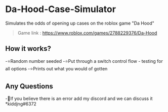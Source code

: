# Da-Hood-Case-Simulator
Simulates the odds of opening up cases on the roblox game "Da Hood"

>Game link : https://www.roblox.com/games/2788229376/Da-Hood

## How it works?

-⭐Random number seeded
-⭐Put through a switch control flow - testing for all options
-⭐Prints out what you would of gotten

## Any Questions
-🤔If you believe there is an error add my discord and we can discuss it
*kiddjng#6372
